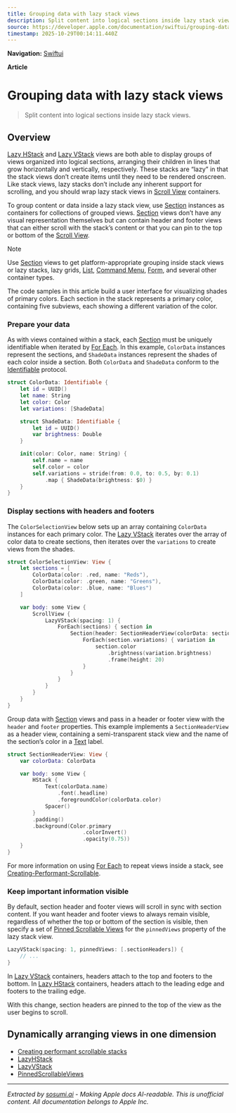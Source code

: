 ```yaml
---
title: Grouping data with lazy stack views
description: Split content into logical sections inside lazy stack views.
source: https://developer.apple.com/documentation/swiftui/grouping-data-with-lazy-stack-views
timestamp: 2025-10-29T00:14:11.440Z
---
```


**Navigation:** [Swiftui](/documentation/swiftui)

**Article**

# Grouping data with lazy stack views

> Split content into logical sections inside lazy stack views.

## Overview

[Lazy HStack](/documentation/swiftui/lazyhstack) and [Lazy VStack](/documentation/swiftui/lazyvstack) views are both able to display groups of views organized into logical sections, arranging their children in lines that grow horizontally and vertically, respectively. These stacks are “lazy” in that the stack views don’t create items until they need to be rendered onscreen. Like stack views, lazy stacks don’t include any inherent support for scrolling, and you should wrap lazy stack views in [Scroll View](/documentation/swiftui/scrollview) containers.

To group content or data inside a lazy stack view, use [Section](/documentation/swiftui/section) instances as containers for collections of grouped views. [Section](/documentation/swiftui/section) views don’t have any visual representation themselves but can contain header and footer views that can either scroll with the stack’s content or that you can pin to the top or bottom of the [Scroll View](/documentation/swiftui/scrollview).

> [!NOTE]
> Use [Section](/documentation/swiftui/section) views to get platform-appropriate grouping inside stack views or lazy stacks, lazy grids, [List](/documentation/swiftui/list), [Command Menu](/documentation/swiftui/commandmenu), [Form](/documentation/swiftui/form), and several other container types.

The code samples in this article build a user interface for visualizing shades of primary colors. Each section in the stack represents a primary color, containing five subviews, each showing a different variation of the color.



### Prepare your data

As with views contained within a stack, each [Section](/documentation/swiftui/section) must be uniquely identifiable when iterated by [For Each](/documentation/swiftui/foreach). In this example, `ColorData` instances represent the sections, and `ShadeData` instances represent the shades of each color inside a section. Both `ColorData` and `ShadeData` conform to the [Identifiable](/documentation/Swift/Identifiable) protocol.

```swift
struct ColorData: Identifiable {
    let id = UUID()
    let name: String
    let color: Color
    let variations: [ShadeData]

    struct ShadeData: Identifiable {
        let id = UUID()
        var brightness: Double
    }

    init(color: Color, name: String) {
        self.name = name
        self.color = color
        self.variations = stride(from: 0.0, to: 0.5, by: 0.1)
            .map { ShadeData(brightness: $0) }
    }
}
```

### Display sections with headers and footers

The `ColorSelectionView` below sets up an array containing `ColorData` instances for each primary color. The [Lazy VStack](/documentation/swiftui/lazyvstack) iterates over the array of color data to create sections, then iterates over the `variations` to create views from the shades.

```swift
struct ColorSelectionView: View {
    let sections = [
        ColorData(color: .red, name: "Reds"),
        ColorData(color: .green, name: "Greens"),
        ColorData(color: .blue, name: "Blues")
    ]

    var body: some View {
        ScrollView {
            LazyVStack(spacing: 1) {
                ForEach(sections) { section in
                    Section(header: SectionHeaderView(colorData: section)) {
                        ForEach(section.variations) { variation in
                            section.color
                                .brightness(variation.brightness)
                                .frame(height: 20)
                        }
                    }
                }
            }
        }
    }
}
```

Group data with [Section](/documentation/swiftui/section) views and pass in a header or footer view with the `header` and `footer` properties. This example implements a `SectionHeaderView` as a header view, containing a semi-transparent stack view and the name of the section’s color in a [Text](/documentation/swiftui/text) label.

```swift
struct SectionHeaderView: View {
    var colorData: ColorData

    var body: some View {
        HStack {
            Text(colorData.name)
                .font(.headline)
                .foregroundColor(colorData.color)
            Spacer()
        }
        .padding()
        .background(Color.primary
                        .colorInvert()
                        .opacity(0.75))
    }
}
```

For more information on using [For Each](/documentation/swiftui/foreach) to repeat views inside a stack, see [Creating-Performant-Scrollable](/documentation/swiftui/creating-performant-scrollable-stacks).

### Keep important information visible

By default, section header and footer views will scroll in sync with section content. If you want header and footer views to always remain visible, regardless of whether the top or bottom of the section is visible, then specify a set of [Pinned Scrollable Views](/documentation/swiftui/pinnedscrollableviews) for the `pinnedViews` property of the lazy stack view.

```swift
LazyVStack(spacing: 1, pinnedViews: [.sectionHeaders]) {
    // ...
}
```

In [Lazy VStack](/documentation/swiftui/lazyvstack) containers, headers attach to the top and footers to the bottom. In [Lazy HStack](/documentation/swiftui/lazyhstack) containers, headers attach to the leading edge and footers to the trailing edge.

With this change, section headers are pinned to the top of the view as the user begins to scroll.



## Dynamically arranging views in one dimension

- [Creating performant scrollable stacks](/documentation/swiftui/creating-performant-scrollable-stacks)
- [LazyHStack](/documentation/swiftui/lazyhstack)
- [LazyVStack](/documentation/swiftui/lazyvstack)
- [PinnedScrollableViews](/documentation/swiftui/pinnedscrollableviews)

---

*Extracted by [sosumi.ai](https://sosumi.ai) - Making Apple docs AI-readable.*
*This is unofficial content. All documentation belongs to Apple Inc.*
